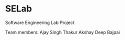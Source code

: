 # SELab
Software Engineering Lab Project

Team members: Ajay Singh Thakur
              Akshay Deep Bajpai
